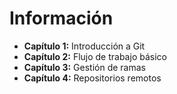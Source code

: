 # Información

- **Capítulo 1:** Introducción a Git
- **Capítulo 2:** Flujo de trabajo básico
- **Capítulo 3:** Gestión de ramas
- **Capítulo 4:** Repositorios remotos
